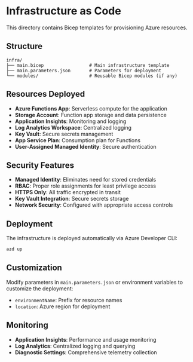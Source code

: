 # Infrastructure as Code

This directory contains Bicep templates for provisioning Azure resources.

## Structure

```
infra/
├── main.bicep                 # Main infrastructure template
├── main.parameters.json       # Parameters for deployment
└── modules/                   # Reusable Bicep modules (if any)
```

## Resources Deployed

- **Azure Functions App**: Serverless compute for the application
- **Storage Account**: Function app storage and data persistence
- **Application Insights**: Monitoring and logging
- **Log Analytics Workspace**: Centralized logging
- **Key Vault**: Secure secrets management
- **App Service Plan**: Consumption plan for Functions
- **User-Assigned Managed Identity**: Secure authentication

## Security Features

- **Managed Identity**: Eliminates need for stored credentials
- **RBAC**: Proper role assignments for least privilege access
- **HTTPS Only**: All traffic encrypted in transit
- **Key Vault Integration**: Secure secrets storage
- **Network Security**: Configured with appropriate access controls

## Deployment

The infrastructure is deployed automatically via Azure Developer CLI:

```bash
azd up
```

## Customization

Modify parameters in `main.parameters.json` or environment variables to customize the deployment:

- `environmentName`: Prefix for resource names
- `location`: Azure region for deployment

## Monitoring

- **Application Insights**: Performance and usage monitoring
- **Log Analytics**: Centralized logging and querying
- **Diagnostic Settings**: Comprehensive telemetry collection
